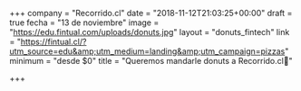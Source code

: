 +++
company = "Recorrido.cl"
date = "2018-11-12T21:03:25+00:00"
draft = true
fecha = "13 de noviembre"
image = "https://edu.fintual.com/uploads/donuts.jpg"
layout = "donuts_fintech"
link = "https://fintual.cl/?utm_source=edu&amp;utm_medium=landing&amp;utm_campaign=pizzas"
minimum = "desde $0"
title = "Queremos mandarle donuts a Recorrido.cl🍩"

+++
